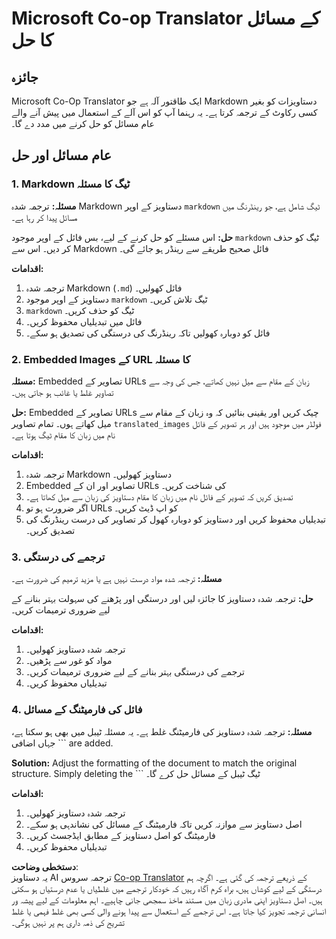 <!--
CO_OP_TRANSLATOR_METADATA:
{
  "original_hash": "0788d7ebe4876c9be89132f48e09b26d",
  "translation_date": "2025-06-12T12:23:02+00:00",
  "source_file": "getting_started/troubleshooting.md",
  "language_code": "ur"
}
-->
# Microsoft Co-op Translator کے مسائل کا حل

## جائزہ  
Microsoft Co-Op Translator ایک طاقتور آلہ ہے جو Markdown دستاویزات کو بغیر کسی رکاوٹ کے ترجمہ کرتا ہے۔ یہ رہنما آپ کو اس آلے کے استعمال میں پیش آنے والے عام مسائل کو حل کرنے میں مدد دے گا۔

## عام مسائل اور حل

### 1. Markdown ٹیگ کا مسئلہ  
**مسئلہ:** ترجمہ شدہ Markdown دستاویز کے اوپر `markdown` ٹیگ شامل ہے، جو رینڈرنگ میں مسائل پیدا کر رہا ہے۔

**حل:** اس مسئلے کو حل کرنے کے لیے، بس فائل کے اوپر موجود `markdown` ٹیگ کو حذف کر دیں۔ اس سے Markdown فائل صحیح طریقے سے رینڈر ہو جائے گی۔

**اقدامات:**  
1. ترجمہ شدہ Markdown (`.md`) فائل کھولیں۔  
2. دستاویز کے اوپر موجود `markdown` ٹیگ تلاش کریں۔  
3. `markdown` ٹیگ کو حذف کریں۔  
4. فائل میں تبدیلیاں محفوظ کریں۔  
5. فائل کو دوبارہ کھولیں تاکہ رینڈرنگ کی درستگی کی تصدیق ہو سکے۔

### 2. Embedded Images کے URL کا مسئلہ  
**مسئلہ:** Embedded تصاویر کے URLs زبان کے مقام سے میل نہیں کھاتے، جس کی وجہ سے تصاویر غلط یا غائب ہو جاتی ہیں۔

**حل:** Embedded تصاویر کے URLs چیک کریں اور یقینی بنائیں کہ وہ زبان کے مقام سے میل کھاتے ہوں۔ تمام تصاویر `translated_images` فولڈر میں موجود ہیں اور ہر تصویر کے فائل نام میں زبان کا مقام ٹیگ ہوتا ہے۔

**اقدامات:**  
1. ترجمہ شدہ Markdown دستاویز کھولیں۔  
2. Embedded تصاویر اور ان کے URLs کی شناخت کریں۔  
3. تصدیق کریں کہ تصویر کے فائل نام میں زبان کا مقام دستاویز کی زبان سے میل کھاتا ہے۔  
4. اگر ضرورت ہو تو URLs کو اپ ڈیٹ کریں۔  
5. تبدیلیاں محفوظ کریں اور دستاویز کو دوبارہ کھول کر تصاویر کی درست رینڈرنگ کی تصدیق کریں۔

### 3. ترجمے کی درستگی  
**مسئلہ:** ترجمہ شدہ مواد درست نہیں ہے یا مزید ترمیم کی ضرورت ہے۔

**حل:** ترجمہ شدہ دستاویز کا جائزہ لیں اور درستگی اور پڑھنے کی سہولت بہتر بنانے کے لیے ضروری ترمیمات کریں۔

**اقدامات:**  
1. ترجمہ شدہ دستاویز کھولیں۔  
2. مواد کو غور سے پڑھیں۔  
3. ترجمے کی درستگی بہتر بنانے کے لیے ضروری ترمیمات کریں۔  
4. تبدیلیاں محفوظ کریں۔

### 4. فائل کی فارمیٹنگ کے مسائل  
**مسئلہ:** ترجمہ شدہ دستاویز کی فارمیٹنگ غلط ہے۔ یہ مسئلہ ٹیبل میں بھی ہو سکتا ہے، جہاں اضافی ``` are added.

**Solution:** Adjust the formatting of the document to match the original structure. Simply deleting the ``` ٹیگ ٹیبل کے مسائل حل کرے گا۔

**اقدامات:**  
1. ترجمہ شدہ دستاویز کھولیں۔  
2. اصل دستاویز سے موازنہ کریں تاکہ فارمیٹنگ کے مسائل کی نشاندہی ہو سکے۔  
3. فارمیٹنگ کو اصل دستاویز کے مطابق ایڈجسٹ کریں۔  
4. تبدیلیاں محفوظ کریں۔

**دستخطی وضاحت**:  
یہ دستاویز AI ترجمہ سروس [Co-op Translator](https://github.com/Azure/co-op-translator) کے ذریعے ترجمہ کی گئی ہے۔ اگرچہ ہم درستگی کے لیے کوشاں ہیں، براہ کرم آگاہ رہیں کہ خودکار ترجمے میں غلطیاں یا عدم درستیاں ہو سکتی ہیں۔ اصل دستاویز اپنی مادری زبان میں مستند ماخذ سمجھی جانی چاہیے۔ اہم معلومات کے لیے پیشہ ور انسانی ترجمہ تجویز کیا جاتا ہے۔ اس ترجمے کے استعمال سے پیدا ہونے والی کسی بھی غلط فہمی یا غلط تشریح کی ذمہ داری ہم پر نہیں ہوگی۔